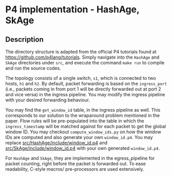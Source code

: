 # P4 implementation - HashAge, SkAge

## Description
The directory structure is adapted from the official P4 tutorials found at <https://github.com/p4lang/tutorials>. Simply navigate into the `HashAge` and `SkAge` directories under `src`, and execute the command `make run` to compile and run the source codes.

The topology consists of a single switch, `s1`, which is connected to two hosts, `h1` and `h2`. By default, packet forwarding is based on the `ingress_port` (i.e., packets coming in from port 1 will be directly forwarded out at port 2 and vice versa) in the ingress pipeline. You may modify the ingress pipeline with your desired forwarding behaviour.

You may find the `get_window_id` table, in the ingress pipeline as well. This corresponds to our solution to the wraparound problem mentioned in the paper.  Flow rules will be pre-populated into the table in which the `ingress_timestamp` will be matched against for each packet to get the global window ID. You may checkout `compute_window_ids.py` on how the window IDs are computed and also generate your own `window_id.p4`. You may replace [src/HashAge/include/window_id.p4](src/HashAge/include/window_id.p4) and [src/SkAge/include/window_id.p4](src/SkAge/include/window_id.p4) with your own generated `window_id.p4`. 

For `HashAge` and `SkAge`, they are implemented in the egress_pipeline for packet counting, right before the packet is forwarded out. To ease readability, C-style macros/ pre-processors are used extensively. 

<!-- The possible time span of the switch (e.g. 42-bits that advances every millisecond) will be logically divided into equally sized observation phases. Absolute window IDs will then be mapped to every observation phase. -->